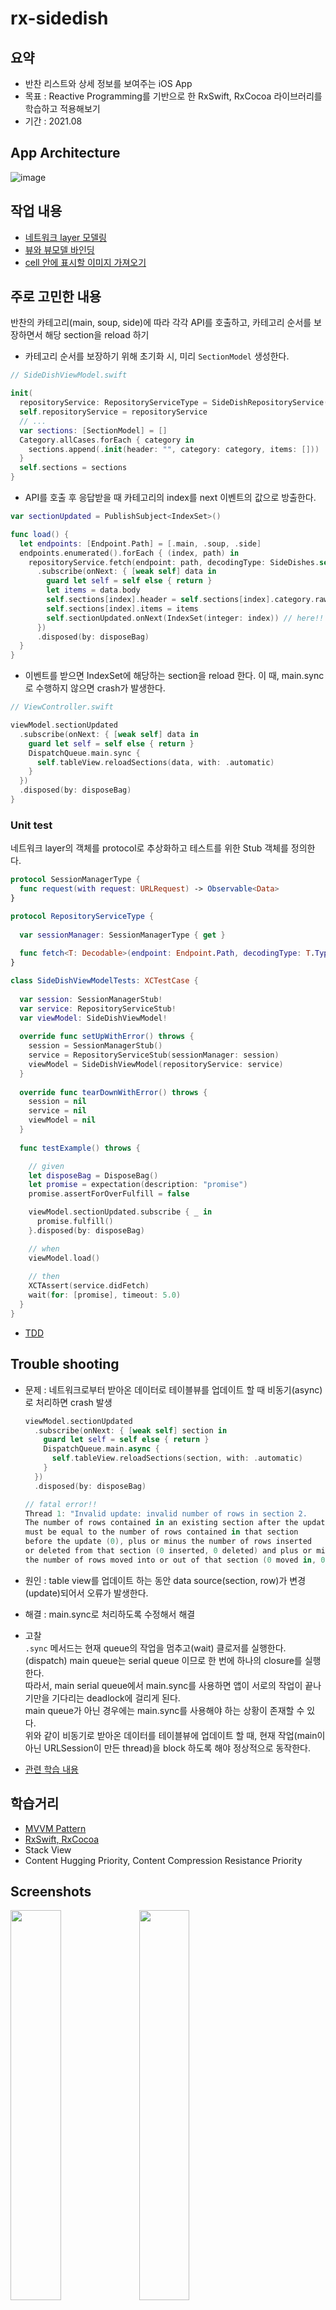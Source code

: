 # rx-sidedish

## 요약
- 반찬 리스트와 상세 정보를 보여주는 iOS App
- 목표 : Reactive Programming를 기반으로 한 RxSwift, RxCocoa 라이브러리를 학습하고 적용해보기
- 기간 : 2021.08

## App Architecture
![image](https://user-images.githubusercontent.com/75113784/131440085-11136c74-2f0a-4a65-8ed2-dab8a7940f52.png)

## 작업 내용
- [네트워크 layer 모델링](https://github.com/lenaios/rx-sidedish/issues/1)
- [뷰와 뷰모델 바인딩](https://github.com/lenaios/rx-sidedish/issues/2)
- [cell 안에 표시할 이미지 가져오기](https://github.com/lenaios/rx-sidedish/issues/4)

## 주로 고민한 내용
반찬의 카테고리(main, soup, side)에 따라 각각 API를 호출하고, 카테고리 순서를 보장하면서 해당 section을 reload 하기

- 카테고리 순서를 보장하기 위해 초기화 시, 미리 `SectionModel` 생성한다.

```swift
// SideDishViewModel.swift

init(
  repositoryService: RepositoryServiceType = SideDishRepositoryService(sessionManager: SessionManager.shared)) {
  self.repositoryService = repositoryService
  // ...
  var sections: [SectionModel] = []
  Category.allCases.forEach { category in
    sections.append(.init(header: "", category: category, items: []))
  }
  self.sections = sections
}
```

- API를 호출 후 응답받을 때 카테고리의 index를 next 이벤트의 값으로 방출한다.

```swift
var sectionUpdated = PublishSubject<IndexSet>()

func load() {
  let endpoints: [Endpoint.Path] = [.main, .soup, .side]
  endpoints.enumerated().forEach { (index, path) in
    repositoryService.fetch(endpoint: path, decodingType: SideDishes.self)
      .subscribe(onNext: { [weak self] data in
        guard let self = self else { return }
        let items = data.body
        self.sections[index].header = self.sections[index].category.rawValue
        self.sections[index].items = items
        self.sectionUpdated.onNext(IndexSet(integer: index)) // here!!
      })
      .disposed(by: disposeBag)
  }
}
```

- 이벤트를 받으면 IndexSet에 해당하는 section을 reload 한다. 이 때, main.sync로 수행하지 않으면 crash가 발생한다.

```swift
// ViewController.swift

viewModel.sectionUpdated
  .subscribe(onNext: { [weak self] data in
    guard let self = self else { return }
    DispatchQueue.main.sync {
      self.tableView.reloadSections(data, with: .automatic)
    }
  })
  .disposed(by: disposeBag)
}
```

### Unit test

네트워크 layer의 객체를 protocol로 추상화하고 테스트를 위한 Stub 객체를 정의한다.
```swift
protocol SessionManagerType {
  func request(with request: URLRequest) -> Observable<Data>
}

protocol RepositoryServiceType {
  
  var sessionManager: SessionManagerType { get }
  
  func fetch<T: Decodable>(endpoint: Endpoint.Path, decodingType: T.Type) -> Observable<T>
}

class SideDishViewModelTests: XCTestCase {
  
  var session: SessionManagerStub!
  var service: RepositoryServiceStub!
  var viewModel: SideDishViewModel!
  
  override func setUpWithError() throws {
    session = SessionManagerStub()
    service = RepositoryServiceStub(sessionManager: session)
    viewModel = SideDishViewModel(repositoryService: service)
  }
  
  override func tearDownWithError() throws {
    session = nil
    service = nil
    viewModel = nil
  }
  
  func testExample() throws {

    // given
    let disposeBag = DisposeBag()
    let promise = expectation(description: "promise")
    promise.assertForOverFulfill = false

    viewModel.sectionUpdated.subscribe { _ in
      promise.fulfill()
    }.disposed(by: disposeBag)

    // when
    viewModel.load()
    
    // then
    XCTAssert(service.didFetch)
    wait(for: [promise], timeout: 5.0)
  }
}
```

- [TDD](https://github.com/lenaios/rx-sidedish/blob/main/Markdown/TDD.md)

## Trouble shooting

- 문제 : 네트워크로부터 받아온 데이터로 테이블뷰를 업데이트 할 때 비동기(async)로 처리하면 crash 발생

    ```swift
    viewModel.sectionUpdated
      .subscribe(onNext: { [weak self] section in
        guard let self = self else { return }
        DispatchQueue.main.async {
          self.tableView.reloadSections(section, with: .automatic)
        }
      })
      .disposed(by: disposeBag)

    // fatal error!!
    Thread 1: "Invalid update: invalid number of rows in section 2. 
    The number of rows contained in an existing section after the update (8) 
    must be equal to the number of rows contained in that section 
    before the update (0), plus or minus the number of rows inserted 
    or deleted from that section (0 inserted, 0 deleted) and plus or minus 
    the number of rows moved into or out of that section (0 moved in, 0 moved out)."
    ```

- 원인 : table view를 업데이트 하는 동안 data source(section, row)가 변경(update)되어서 오류가 발생한다.
- 해결 : main.sync로 처리하도록 수정해서 해결
- 고찰  
    `.sync` 메서드는 현재 queue의 작업을 멈추고(wait) 클로저를 실행한다.  
    (dispatch) main queue는 serial queue 이므로 한 번에 하나의 closure를 실행한다.  
    따라서, main serial queue에서 main.sync를 사용하면 앱이 서로의 작업이 끝나기만을 기다리는 deadlock에 걸리게 된다.  
    main queue가 아닌 경우에는 main.sync를 사용해야 하는 상황이 존재할 수 있다.  
    위와 같이 비동기로 받아온 데이터를 테이블뷰에 업데이트 할 때, 현재 작업(main이 아닌 URLSession이 만든 thread)을 block 하도록 해야 정상적으로 동작한다.

- [관련 학습 내용](https://velog.io/@lena_/Concurrency-Programming#sync-async)

## 학습거리

- [MVVM Pattern](https://github.com/lenaios/rx-sidedish/blob/main/Markdown/MVVM.md)
- [RxSwift, RxCocoa](https://github.com/lenaios/rx-sidedish/blob/main/Markdown/Rx.md)
- Stack View
- Content Hugging Priority, Content Compression Resistance Priority

## Screenshots
<img src="https://user-images.githubusercontent.com/75113784/130393456-acdf5139-4cb8-4048-94e9-86153a73fbb3.png" width="40%"> <img src="https://user-images.githubusercontent.com/75113784/130393443-6c28c196-305d-43e1-9aa9-a80001c712ff.png" width="40%">
